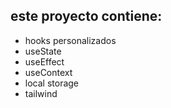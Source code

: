 ## este proyecto contiene:
- hooks personalizados
- useState
- useEffect
- useContext
- local storage
- tailwind
